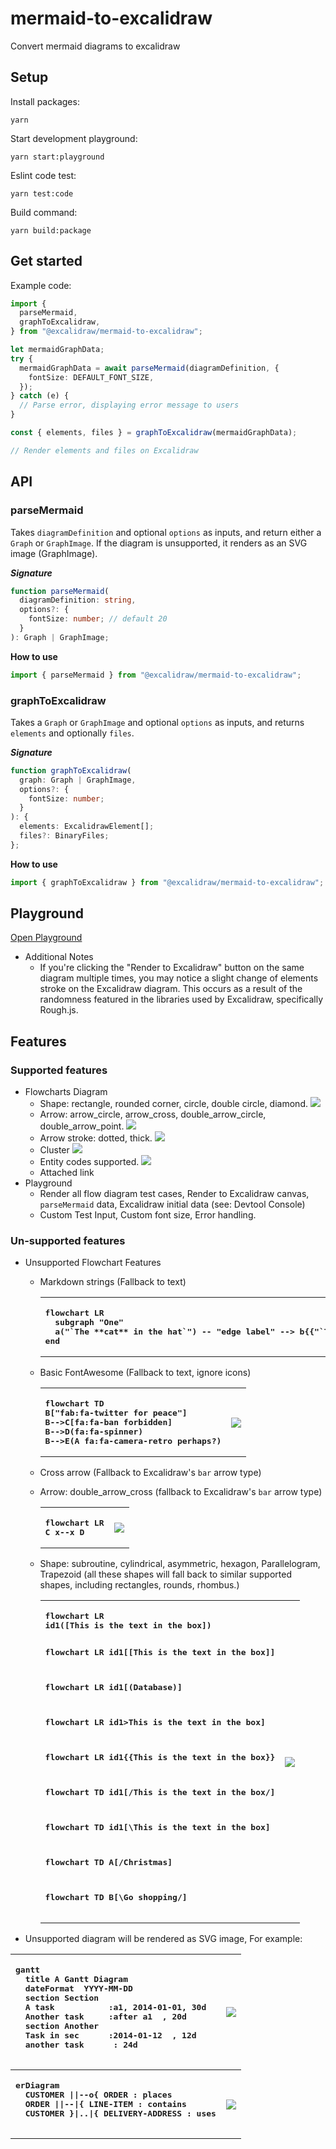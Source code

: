# mermaid-to-excalidraw

Convert mermaid diagrams to excalidraw

## Setup

Install packages:

```
yarn
```

Start development playground:

```
yarn start:playground
```

Eslint code test:

```
yarn test:code
```

Build command:

```
yarn build:package
```

## Get started

Example code:

```ts
import {
  parseMermaid,
  graphToExcalidraw,
} from "@excalidraw/mermaid-to-excalidraw";

let mermaidGraphData;
try {
  mermaidGraphData = await parseMermaid(diagramDefinition, {
    fontSize: DEFAULT_FONT_SIZE,
  });
} catch (e) {
  // Parse error, displaying error message to users
}

const { elements, files } = graphToExcalidraw(mermaidGraphData);

// Render elements and files on Excalidraw
```

## API

### parseMermaid

Takes `diagramDefinition` and optional `options` as inputs, and return either a `Graph` or `GraphImage`. If the diagram is unsupported, it renders as an SVG image (GraphImage).

**_Signature_**

```ts
function parseMermaid(
  diagramDefinition: string,
  options?: {
    fontSize: number; // default 20
  }
): Graph | GraphImage;
```

**How to use**

```ts
import { parseMermaid } from "@excalidraw/mermaid-to-excalidraw";
```

### graphToExcalidraw

Takes a `Graph` or `GraphImage` and optional `options` as inputs, and returns `elements` and optionally `files`.

**_Signature_**

```ts
function graphToExcalidraw(
  graph: Graph | GraphImage,
  options?: {
    fontSize: number;
  }
): {
  elements: ExcalidrawElement[];
  files?: BinaryFiles;
};
```

**How to use**

```ts
import { graphToExcalidraw } from "@excalidraw/mermaid-to-excalidraw";
```

## Playground

[Open Playground](https://mermaid-to-excalidraw.vercel.app)

- Additional Notes
  - If you're clicking the "Render to Excalidraw" button on the same diagram multiple times, you may notice a slight change of elements stroke on the Excalidraw diagram. This occurs as a result of the randomness featured in the libraries used by Excalidraw, specifically Rough.js.

## Features

### Supported features

- Flowcharts Diagram
  - Shape: rectangle, rounded corner, circle, double circle, diamond.
    ![](./images/example-shape.png)
  - Arrow: arrow_circle, arrow_cross, double_arrow_circle, double_arrow_point.
    ![](./images/example-arrow-type.png)
  - Arrow stroke: dotted, thick.
    ![](./images/example-arrow-style.png)
  - Cluster
    ![](./images/example-cluster.png)
  - Entity codes supported.
    ![](./images/example-entity-code.png)
  - Attached link
- Playground
  - Render all flow diagram test cases, Render to Excalidraw canvas, `parseMermaid` data, Excalidraw initial data (see: Devtool Console)
  - Custom Test Input, Custom font size, Error handling.

### Un-supported features

- Unsupported Flowchart Features

  - Markdown strings (Fallback to text)
    <table>
    <tr>
    <th align="left">
    <pre>
    flowchart LR
      subgraph "One"
      a("`The **cat** in the hat`") -- "edge label" --> b{{"`The **dog** in the hog`"}}
    end
    </pre>
    </th>
    <th>
    <img src="./images/unsupported/markdown.png"/>
    </th>
    </tr>
    </table>
  - Basic FontAwesome (Fallback to text, ignore icons)
    <table>
    <tr>
    <th align="left">
    <pre>
    flowchart TD
    B["fab:fa-twitter for peace"]
    B-->C[fa:fa-ban forbidden]
    B-->D(fa:fa-spinner)
    B-->E(A fa:fa-camera-retro perhaps?)
    </pre>
    </th>
    <th>
    <img src="./images/unsupported/fontawesome.png"/>
    </th>
    </tr>
    </table>
  - Cross arrow (Fallback to Excalidraw's `bar` arrow type)
  - Arrow: double_arrow_cross (fallback to Excalidraw's `bar` arrow type)
    <table>
    <tr>
    <th align="left">
    <pre>
    flowchart LR
    C x--x D
    </pre>
    </th>
    <th>
    <img src="./images/unsupported/cross-arrow.png"/>
    </th>
    </tr>
    </table>
  - Shape: subroutine, cylindrical, asymmetric, hexagon, Parallelogram, Trapezoid (all these shapes will fall back to similar supported shapes, including rectangles, rounds, rhombus.)
    <table>
    <tr>
    <th align="left">
    <pre>
    flowchart LR
    id1([This is the text in the box])

    flowchart LR
    id1[[This is the text in the box]]

    flowchart LR
    id1[(Database)]

    flowchart LR
    id1>This is the text in the box]

    flowchart LR
    id1{{This is the text in the box}}

    flowchart TD
    id1[/This is the text in the box/]

    flowchart TD
    id1[\This is the text in the box\]

    flowchart TD
    A[/Christmas\]

    flowchart TD
    B[\Go shopping/]
    </pre>
    </th>
    <th>
    <img src="./images/unsupported/shapes.png"/>
    </th>
    </tr>
    </table>

- Unsupported diagram will be rendered as SVG image, For example:
<table>
  <tr>
    <th align="left">
      <pre>
gantt
  title A Gantt Diagram
  dateFormat  YYYY-MM-DD
  section Section
  A task           :a1, 2014-01-01, 30d
  Another task     :after a1  , 20d
  section Another
  Task in sec      :2014-01-12  , 12d
  another task      : 24d
      </pre>
    </th>
    <th>
       <img src="./images/unsupported/gantt.png"/>
    </th>
  </tr>
  <tr>
    <th align="left">
      <pre>
erDiagram
  CUSTOMER ||--o{ ORDER : places
  ORDER ||--|{ LINE-ITEM : contains
  CUSTOMER }|..|{ DELIVERY-ADDRESS : uses
      </pre>
    </th>
    <th>
       <img src="./images/unsupported/erdiagram.png"/>
    </th>
  </tr>
</table>
